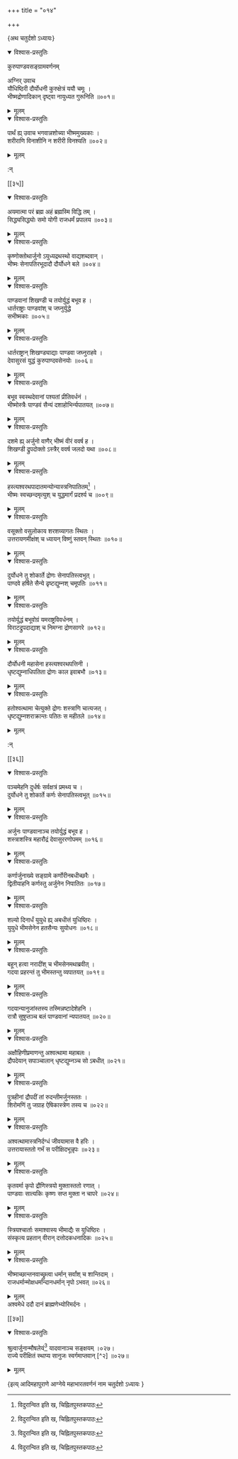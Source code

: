 +++
title = "०१४"

+++

\{अथ चतुर्दशो ऽध्यायः\}


<details open><summary>विश्वास-प्रस्तुतिः</summary>

कुरुपाण्डवसङ्ग्रामवर्णनम्

अग्निर् उवाच  
यौधिष्ठिरी दौर्योधनी कुरुक्षेत्रं ययौ चमूः   ।  
भीष्मद्रोणादिकान् दृष्ट्वा नायुध्यत गुरूनिति   ॥००१॥
</details>

<details><summary>मूलम्</summary>

कुरुपाण्डवसङ्ग्रामवर्णनम्

अग्निर् उवाच  
यौधिष्ठिरी दौर्योधनी कुरुक्षेत्रं ययौ चमूः   ।  
भीष्मद्रोणादिकान् दृष्ट्वा नायुध्यत गुरूनिति   ॥००१॥
</details>  

<details open><summary>विश्वास-प्रस्तुतिः</summary>

पार्थं ह्य् उवाच भगवान्नशोच्या भीष्ममुख्यकाः   ।  
शरीराणि विनाशीनि न शरीरी विनश्यति ॥००२॥
</details>

<details><summary>मूलम्</summary>

पार्थं ह्य् उवाच भगवान्नशोच्या भीष्ममुख्यकाः   ।  
शरीराणि विनाशीनि न शरीरी विनश्यति ॥००२॥
</details>  
    
:न्  
    
[^१]: विदुरान्वित इति ख, चिह्नितपुस्तकपाठः  

[[३५]]
    

<details open><summary>विश्वास-प्रस्तुतिः</summary>

अयमात्मा परं ब्रह्म अहं ब्रह्मस्मि विद्धि तम् ।  
सिद्ध्यसिद्ध्योः समो योगी राजधर्मं प्रपालय ॥००३॥
</details>

<details><summary>मूलम्</summary>

अयमात्मा परं ब्रह्म अहं ब्रह्मस्मि विद्धि तम् ।  
सिद्ध्यसिद्ध्योः समो योगी राजधर्मं प्रपालय ॥००३॥
</details>  

<details open><summary>विश्वास-प्रस्तुतिः</summary>

कृष्णोक्तोथार्जुनो ऽयुध्यद्रथस्थो वाद्यशब्दवान्   ।  
भीष्मः सेनापतिरभूदादौ दौर्योधने बले ॥००४॥
</details>

<details><summary>मूलम्</summary>

कृष्णोक्तोथार्जुनो ऽयुध्यद्रथस्थो वाद्यशब्दवान्   ।  
भीष्मः सेनापतिरभूदादौ दौर्योधने बले ॥००४॥
</details>  

<details open><summary>विश्वास-प्रस्तुतिः</summary>

पाण्डवानां शिखण्डी च तयोर्युद्धं बभूव ह   ।  
धार्तराष्ट्राः पाण्डवांश् च जघ्नुर्युद्धे  
सभीष्मकाः ॥००५॥
</details>

<details><summary>मूलम्</summary>

पाण्डवानां शिखण्डी च तयोर्युद्धं बभूव ह   ।  
धार्तराष्ट्राः पाण्डवांश् च जघ्नुर्युद्धे  
सभीष्मकाः ॥००५॥
</details>  

<details open><summary>विश्वास-प्रस्तुतिः</summary>

धार्तराष्ट्रान् शिखण्ड्याद्याः पाण्डवा जघ्नुराहवे   ।  
देवासुरसं युद्धं कुरुपाण्दवसेनयोः ॥००६॥
</details>

<details><summary>मूलम्</summary>

धार्तराष्ट्रान् शिखण्ड्याद्याः पाण्डवा जघ्नुराहवे   ।  
देवासुरसं युद्धं कुरुपाण्दवसेनयोः ॥००६॥
</details>  

<details open><summary>विश्वास-प्रस्तुतिः</summary>

बभूव स्वस्थदेवानां पश्यतां प्रीतिवर्धनं   ।  
भीष्मोस्त्रैः पाण्डवं सैन्यं दशाहोभिर्न्यपातयत्   ॥००७॥
</details>

<details><summary>मूलम्</summary>

बभूव स्वस्थदेवानां पश्यतां प्रीतिवर्धनं   ।  
भीष्मोस्त्रैः पाण्डवं सैन्यं दशाहोभिर्न्यपातयत्   ॥००७॥
</details>  

<details open><summary>विश्वास-प्रस्तुतिः</summary>

दशमे ह्य् अर्जुनो वाणैर् भीष्मं वीरं ववर्ष ह   ।  
शिखण्डी द्रुपदोक्तो ऽस्त्रैर् ववर्ष जलदो यथा ॥००८॥
</details>

<details><summary>मूलम्</summary>

दशमे ह्य् अर्जुनो वाणैर् भीष्मं वीरं ववर्ष ह   ।  
शिखण्डी द्रुपदोक्तो ऽस्त्रैर् ववर्ष जलदो यथा ॥००८॥
</details>  

<details open><summary>विश्वास-प्रस्तुतिः</summary>

हस्त्यश्वरथपादातमन्योन्यास्त्रनिपातितम्[^१] ।  
भीष्मः स्वच्छन्दमृत्युश् च युद्धमार्गं प्रदर्श्य च   ॥००९॥
</details>

<details><summary>मूलम्</summary>

हस्त्यश्वरथपादातमन्योन्यास्त्रनिपातितम्[^१] ।  
भीष्मः स्वच्छन्दमृत्युश् च युद्धमार्गं प्रदर्श्य च   ॥००९॥
</details>  

<details open><summary>विश्वास-प्रस्तुतिः</summary>

वसूक्तो वसुलोकाय शरशय्यागतः स्थितः ।  
उत्तरायणमीक्षंश् च ध्यायन् विष्णुं स्तवन् स्थितः   ॥०१०॥
</details>

<details><summary>मूलम्</summary>

वसूक्तो वसुलोकाय शरशय्यागतः स्थितः ।  
उत्तरायणमीक्षंश् च ध्यायन् विष्णुं स्तवन् स्थितः   ॥०१०॥
</details>  

<details open><summary>विश्वास-प्रस्तुतिः</summary>

दुर्योधने तु शोकार्ते द्रोणः सेनापतिस्त्वभुत् ।  
पाण्दवे हर्षिते सैन्ये ढृष्टद्युम्नश् चमूपतिः   ॥०११॥
</details>

<details><summary>मूलम्</summary>

दुर्योधने तु शोकार्ते द्रोणः सेनापतिस्त्वभुत् ।  
पाण्दवे हर्षिते सैन्ये ढृष्टद्युम्नश् चमूपतिः   ॥०११॥
</details>  

<details open><summary>विश्वास-प्रस्तुतिः</summary>

तयोर्युद्धं बभूवोग्रं यमराष्ट्रविवर्धनम् ।  
विराटद्रुपदाद्याश् च निमग्ना द्रोणसागरे ॥०१२॥
</details>

<details><summary>मूलम्</summary>

तयोर्युद्धं बभूवोग्रं यमराष्ट्रविवर्धनम् ।  
विराटद्रुपदाद्याश् च निमग्ना द्रोणसागरे ॥०१२॥
</details>  

<details open><summary>विश्वास-प्रस्तुतिः</summary>

दौर्योधनी महासेना हस्त्यश्वरथपत्तिनी ।  
धृष्टद्युम्नाधिपतिता द्रोणः काल इवाबभौ   ॥०१३॥
</details>

<details><summary>मूलम्</summary>

दौर्योधनी महासेना हस्त्यश्वरथपत्तिनी ।  
धृष्टद्युम्नाधिपतिता द्रोणः काल इवाबभौ   ॥०१३॥
</details>  

<details open><summary>विश्वास-प्रस्तुतिः</summary>

हतोश्वत्थामा चेत्युक्ते द्रोणः शस्त्राणि चात्यजत् ।  
धृष्टद्युम्नशराक्रान्तः पतितः स महीतले   ॥०१४॥
</details>

<details><summary>मूलम्</summary>

हतोश्वत्थामा चेत्युक्ते द्रोणः शस्त्राणि चात्यजत् ।  
धृष्टद्युम्नशराक्रान्तः पतितः स महीतले   ॥०१४॥
</details>  
    
:न्  
    
[^१]: अन्योन्यास्त्रनिपीडितमिति ख, घ, चिह्नितपुस्तकद्वयपाठः  

[[३६]]
    

<details open><summary>विश्वास-प्रस्तुतिः</summary>

पञ्चमेहनि दुर्धर्षः सर्वक्षत्रं प्रमथ्य च ।  
दुर्योधने तु शोकार्ते कर्णः सेनापतिस्त्वभूत् ॥०१५॥
</details>

<details><summary>मूलम्</summary>

पञ्चमेहनि दुर्धर्षः सर्वक्षत्रं प्रमथ्य च ।  
दुर्योधने तु शोकार्ते कर्णः सेनापतिस्त्वभूत् ॥०१५॥
</details>  

<details open><summary>विश्वास-प्रस्तुतिः</summary>

अर्जुनः पाण्डवानाञ्च तयोर्युद्धं बभूव ह   ।  
शस्त्राशस्त्रि महारौद्रं देवासुररणोपमम् ॥०१६॥
</details>

<details><summary>मूलम्</summary>

अर्जुनः पाण्डवानाञ्च तयोर्युद्धं बभूव ह   ।  
शस्त्राशस्त्रि महारौद्रं देवासुररणोपमम् ॥०१६॥
</details>  

<details open><summary>विश्वास-प्रस्तुतिः</summary>

कर्णार्जुनाख्ये सङ्ग्रामे कर्णोरीनबधीच्छरैः   ।  
द्वितीयाहनि कर्णस्तु अर्जुनेन निपातितः ॥०१७॥
</details>

<details><summary>मूलम्</summary>

कर्णार्जुनाख्ये सङ्ग्रामे कर्णोरीनबधीच्छरैः   ।  
द्वितीयाहनि कर्णस्तु अर्जुनेन निपातितः ॥०१७॥
</details>  

<details open><summary>विश्वास-प्रस्तुतिः</summary>

शल्यो दिनार्धं युयुधे ह्य् अबधीत्तं युधिष्ठिरः   ।  
युयुधे भीमसेनेन हतसैन्यः सुयोधनः ॥०१८॥
</details>

<details><summary>मूलम्</summary>

शल्यो दिनार्धं युयुधे ह्य् अबधीत्तं युधिष्ठिरः   ।  
युयुधे भीमसेनेन हतसैन्यः सुयोधनः ॥०१८॥
</details>  

<details open><summary>विश्वास-प्रस्तुतिः</summary>

बहून् हत्वा नरादींश् च भीमसेनमथाब्रवीत् ।  
गदया प्रहरन्तं तु भीमस्तन्तु व्यपातयत् ॥०१९॥
</details>

<details><summary>मूलम्</summary>

बहून् हत्वा नरादींश् च भीमसेनमथाब्रवीत् ।  
गदया प्रहरन्तं तु भीमस्तन्तु व्यपातयत् ॥०१९॥
</details>  

<details open><summary>विश्वास-प्रस्तुतिः</summary>

गदयान्यानुजांस्तस्य तस्मिन्नष्टादेशेहनि ।  
रात्रौ सुषुप्तञ्च बलं पाण्डवानां न्यपातयत्   ॥०२०॥
</details>

<details><summary>मूलम्</summary>

गदयान्यानुजांस्तस्य तस्मिन्नष्टादेशेहनि ।  
रात्रौ सुषुप्तञ्च बलं पाण्डवानां न्यपातयत्   ॥०२०॥
</details>  

<details open><summary>विश्वास-प्रस्तुतिः</summary>

अक्षौहिणीप्रमाणन्तु अश्वत्थामा महाबलः   ।  
द्रौपदेयान् सपाञ्चालान् धृष्टद्युम्नञ्च सो ऽबधीत्   ॥०२१॥
</details>

<details><summary>मूलम्</summary>

अक्षौहिणीप्रमाणन्तु अश्वत्थामा महाबलः   ।  
द्रौपदेयान् सपाञ्चालान् धृष्टद्युम्नञ्च सो ऽबधीत्   ॥०२१॥
</details>  

<details open><summary>विश्वास-प्रस्तुतिः</summary>

पुत्रहीनां द्रौपदीं तां रुदन्तीमर्जुनस्ततः   ।  
शिरोमणिं तु जग्राह ऐषिकास्त्रेण तस्य च ॥०२२॥
</details>

<details><summary>मूलम्</summary>

पुत्रहीनां द्रौपदीं तां रुदन्तीमर्जुनस्ततः   ।  
शिरोमणिं तु जग्राह ऐषिकास्त्रेण तस्य च ॥०२२॥
</details>  

<details open><summary>विश्वास-प्रस्तुतिः</summary>

अश्वत्थामास्त्रनिर्दग्धं जीवयामास वै हरिः ।  
उत्तरायास्ततो गर्भं स परीक्षिदभून्नृपः ॥०२३॥
</details>

<details><summary>मूलम्</summary>

अश्वत्थामास्त्रनिर्दग्धं जीवयामास वै हरिः ।  
उत्तरायास्ततो गर्भं स परीक्षिदभून्नृपः ॥०२३॥
</details>  

<details open><summary>विश्वास-प्रस्तुतिः</summary>

कृतवर्मा कृपो द्रौणिस्त्रयो मुक्तास्ततो रणात् ।  
पाण्डवाः सात्यकिः कृष्णः सप्त मुक्ता न चापरे   ॥०२४॥
</details>

<details><summary>मूलम्</summary>

कृतवर्मा कृपो द्रौणिस्त्रयो मुक्तास्ततो रणात् ।  
पाण्डवाः सात्यकिः कृष्णः सप्त मुक्ता न चापरे   ॥०२४॥
</details>  

<details open><summary>विश्वास-प्रस्तुतिः</summary>

स्त्रियश्चार्ताः समाश्वास्य भीमाद्यैः स युधिष्ठिरः   ।  
संस्कृत्य प्रहतान् वीरान् दत्तोदकधनादिकः ॥०२५॥
</details>

<details><summary>मूलम्</summary>

स्त्रियश्चार्ताः समाश्वास्य भीमाद्यैः स युधिष्ठिरः   ।  
संस्कृत्य प्रहतान् वीरान् दत्तोदकधनादिकः ॥०२५॥
</details>  

<details open><summary>विश्वास-प्रस्तुतिः</summary>

भीष्माच्छान्तनवाच्छ्रुत्वा धर्मान् सर्वांश् च शान्तिदाम्   ।  
राजधर्मान्मोक्षधर्मान्दानधर्मान् नृपो ऽभवत्   ॥०२६॥
</details>

<details><summary>मूलम्</summary>

भीष्माच्छान्तनवाच्छ्रुत्वा धर्मान् सर्वांश् च शान्तिदाम्   ।  
राजधर्मान्मोक्षधर्मान्दानधर्मान् नृपो ऽभवत्   ॥०२६॥
</details>  
अश्वमेधे ददौ दानं ब्राह्मणेभ्योरिमर्दनः ।  

[[३७]]
    

<details open><summary>विश्वास-प्रस्तुतिः</summary>

श्रुत्वार्जुनान्मौषलेयं[^१] यादवानाञ्च सङ्क्षयम्   ।०२७।  
राज्ये परीक्षितं स्थाप्य सानुजः स्वर्गमाप्तवान् [^२]   ॥०२७॥
</details>

<details><summary>मूलम्</summary>

श्रुत्वार्जुनान्मौषलेयं[^१] यादवानाञ्च सङ्क्षयम्   ।०२७।  
राज्ये परीक्षितं स्थाप्य सानुजः स्वर्गमाप्तवान् [^२]   ॥०२७॥
</details>

\{इत्य् आदिमहापुराणे आग्नेये महाभारतवर्णनं नाम चतुर्दशो ऽध्यायः  }
    